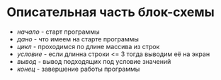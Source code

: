 # Описательная часть блок-схемы

* *начало* - старт программы
* *дано* - что имеем на старте программы
* *цикл* - проходимся по длине массива из строк
* *условие* - если длинна строки <= 3 тогда выводим её на экран
* *вывод* - вывод подходящих под условие значений
* *конец* - завершение работы программы